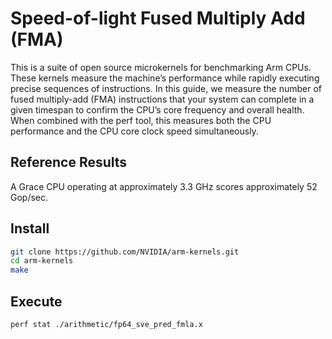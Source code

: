 # Speed-of-light Fused Multiply Add (FMA)

This is a suite of open source microkernels for benchmarking Arm CPUs.  These kernels measure the machine’s performance while rapidly executing precise sequences of instructions.  In this guide, we measure the number of fused multiply-add (FMA) instructions that your system can complete in a given timespan to confirm the CPU’s core frequency and overall health.  When combined with the perf tool, this measures both the CPU performance and the CPU core clock speed simultaneously.

## Reference Results

A Grace CPU operating at approximately 3.3 GHz scores approximately 52 Gop/sec. 

## Install

```bash
git clone https://github.com/NVIDIA/arm-kernels.git
cd arm-kernels
make
```

## Execute

```bash
perf stat ./arithmetic/fp64_sve_pred_fmla.x
```
